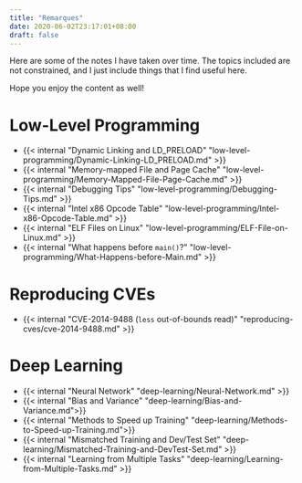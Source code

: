 ```yaml
---
title: "Remarques"
date: 2020-06-02T23:17:01+08:00
draft: false
---
```


Here are some of the notes I have taken over time. The topics included are not constrained, and I just include things that I find useful here.

Hope you enjoy the content as well!

# Low-Level Programming

- {{< internal "Dynamic Linking and LD_PRELOAD" "low-level-programming/Dynamic-Linking-LD_PRELOAD.md" >}}
- {{< internal "Memory-mapped File and Page Cache" "low-level-programming/Memory-Mapped-File-Page-Cache.md" >}}
- {{< internal "Debugging Tips" "low-level-programming/Debugging-Tips.md" >}}
- {{< internal "Intel x86 Opcode Table" "low-level-programming/Intel-x86-Opcode-Table.md" >}}
- {{< internal "ELF Files on Linux" "low-level-programming/ELF-File-on-Linux.md" >}}
- {{< internal "What happens before `main()`?" "low-level-programming/What-Happens-before-Main.md" >}}

# Reproducing CVEs

- {{< internal "CVE-2014-9488 (`less` out-of-bounds read)" "reproducing-cves/cve-2014-9488.md" >}}

# Deep Learning

- {{< internal "Neural Network" "deep-learning/Neural-Network.md" >}}
- {{< internal "Bias and Variance" "deep-learning/Bias-and-Variance.md">}}
- {{< internal "Methods to Speed up Training" "deep-learning/Methods-to-Speed-up-Training.md">}}
- {{< internal "Mismatched Training and Dev/Test Set" "deep-learning/Mismatched-Training-and-DevTest-Set.md" >}}
- {{< internal "Learning from Multiple Tasks" "deep-learning/Learning-from-Multiple-Tasks.md" >}}
